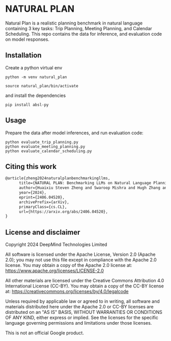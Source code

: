 # NATURAL PLAN

Natural Plan is a realistic planning benchmark in natural language containing 3 key tasks: Trip Planning, Meeting Planning, and Calendar Scheduling. This repo contains the data for inference, and evaluation code on model responses.

## Installation
Create a python virtual env

```
python -m venv natural_plan

source natural_plan/bin/activate
```

and install the dependencies

```
pip install absl-py
```

## Usage

Prepare the data after model inferences, and run evaluation code:

```
python evaluate_trip_planning.py
python evaluate_meeting_planning.py
python evaluate_calendar_scheduling.py
```

## Citing this work

```latex
@article{zheng2024naturalplanbenchmarkingllms,
      title={NATURAL PLAN: Benchmarking LLMs on Natural Language Planning},
      author={Huaixiu Steven Zheng and Swaroop Mishra and Hugh Zhang and Xinyun Chen and Minmin Chen and Azade Nova and Le Hou and Heng-Tze Cheng and Quoc V. Le and Ed H. Chi and Denny Zhou},
      year={2024},
      eprint={2406.04520},
      archivePrefix={arXiv},
      primaryClass={cs.CL},
      url={https://arxiv.org/abs/2406.04520},
}
```

## License and disclaimer

Copyright 2024 DeepMind Technologies Limited

All software is licensed under the Apache License, Version 2.0 (Apache 2.0);
you may not use this file except in compliance with the Apache 2.0 license.
You may obtain a copy of the Apache 2.0 license at:
https://www.apache.org/licenses/LICENSE-2.0

All other materials are licensed under the Creative Commons Attribution 4.0
International License (CC-BY). You may obtain a copy of the CC-BY license at:
https://creativecommons.org/licenses/by/4.0/legalcode

Unless required by applicable law or agreed to in writing, all software and
materials distributed here under the Apache 2.0 or CC-BY licenses are
distributed on an "AS IS" BASIS, WITHOUT WARRANTIES OR CONDITIONS OF ANY KIND,
either express or implied. See the licenses for the specific language governing
permissions and limitations under those licenses.

This is not an official Google product.
